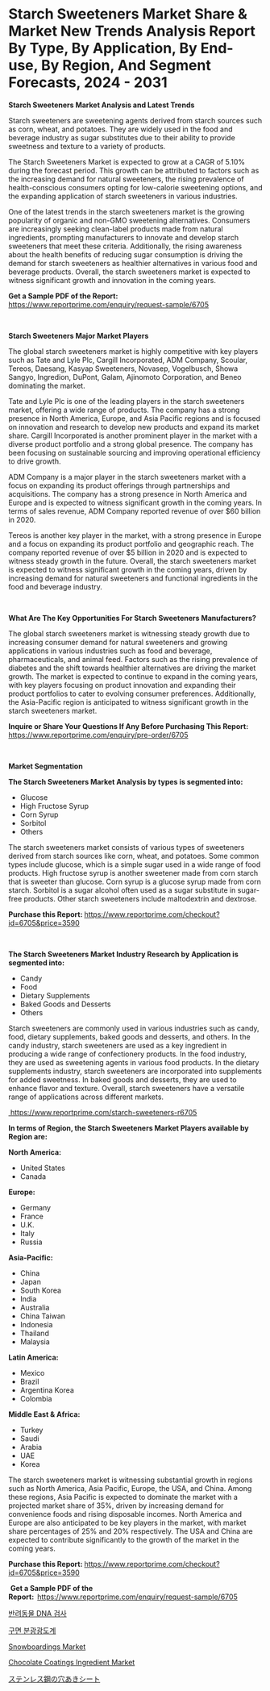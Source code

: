 <p><h1>Starch Sweeteners Market Share & Market New Trends Analysis Report By Type, By Application, By End-use, By Region, And Segment Forecasts, 2024 - 2031</h1></p><p><strong>Starch Sweeteners Market Analysis and Latest Trends</strong></p>
<p><p>Starch sweeteners are sweetening agents derived from starch sources such as corn, wheat, and potatoes. They are widely used in the food and beverage industry as sugar substitutes due to their ability to provide sweetness and texture to a variety of products.</p><p>The Starch Sweeteners Market is expected to grow at a CAGR of 5.10% during the forecast period. This growth can be attributed to factors such as the increasing demand for natural sweeteners, the rising prevalence of health-conscious consumers opting for low-calorie sweetening options, and the expanding application of starch sweeteners in various industries.</p><p>One of the latest trends in the starch sweeteners market is the growing popularity of organic and non-GMO sweetening alternatives. Consumers are increasingly seeking clean-label products made from natural ingredients, prompting manufacturers to innovate and develop starch sweeteners that meet these criteria. Additionally, the rising awareness about the health benefits of reducing sugar consumption is driving the demand for starch sweeteners as healthier alternatives in various food and beverage products. Overall, the starch sweeteners market is expected to witness significant growth and innovation in the coming years.</p></p>
<p><strong>Get a Sample PDF of the Report:&nbsp;</strong> <a href="https://www.reportprime.com/enquiry/request-sample/6705">https://www.reportprime.com/enquiry/request-sample/6705</a></p>
<p>&nbsp;</p>
<p><strong>Starch Sweeteners Major Market Players</strong></p>
<p><p>The global starch sweeteners market is highly competitive with key players such as Tate and Lyle Plc, Cargill Incorporated, ADM Company, Scoular, Tereos, Daesang, Kasyap Sweeteners, Novasep, Vogelbusch, Showa Sangyo, Ingredion, DuPont, Galam, Ajinomoto Corporation, and Beneo dominating the market.</p><p>Tate and Lyle Plc is one of the leading players in the starch sweeteners market, offering a wide range of products. The company has a strong presence in North America, Europe, and Asia Pacific regions and is focused on innovation and research to develop new products and expand its market share. Cargill Incorporated is another prominent player in the market with a diverse product portfolio and a strong global presence. The company has been focusing on sustainable sourcing and improving operational efficiency to drive growth.</p><p>ADM Company is a major player in the starch sweeteners market with a focus on expanding its product offerings through partnerships and acquisitions. The company has a strong presence in North America and Europe and is expected to witness significant growth in the coming years. In terms of sales revenue, ADM Company reported revenue of over $60 billion in 2020.</p><p>Tereos is another key player in the market, with a strong presence in Europe and a focus on expanding its product portfolio and geographic reach. The company reported revenue of over $5 billion in 2020 and is expected to witness steady growth in the future. Overall, the starch sweeteners market is expected to witness significant growth in the coming years, driven by increasing demand for natural sweeteners and functional ingredients in the food and beverage industry.</p></p>
<p>&nbsp;</p>
<p><strong>What Are The Key Opportunities For Starch Sweeteners Manufacturers?</strong></p>
<p><p>The global starch sweeteners market is witnessing steady growth due to increasing consumer demand for natural sweeteners and growing applications in various industries such as food and beverage, pharmaceuticals, and animal feed. Factors such as the rising prevalence of diabetes and the shift towards healthier alternatives are driving the market growth. The market is expected to continue to expand in the coming years, with key players focusing on product innovation and expanding their product portfolios to cater to evolving consumer preferences. Additionally, the Asia-Pacific region is anticipated to witness significant growth in the starch sweeteners market.</p></p>
<p><strong>Inquire or Share Your Questions If Any Before Purchasing This Report:</strong> <a href="https://www.reportprime.com/enquiry/pre-order/6705">https://www.reportprime.com/enquiry/pre-order/6705</a></p>
<p>&nbsp;</p>
<p><strong>Market Segmentation</strong></p>
<p><strong>The Starch Sweeteners Market Analysis by types is segmented into:</strong></p>
<p><ul><li>Glucose</li><li>High Fructose Syrup</li><li>Corn Syrup</li><li>Sorbitol</li><li>Others</li></ul></p>
<p><p>The starch sweeteners market consists of various types of sweeteners derived from starch sources like corn, wheat, and potatoes. Some common types include glucose, which is a simple sugar used in a wide range of food products. High fructose syrup is another sweetener made from corn starch that is sweeter than glucose. Corn syrup is a glucose syrup made from corn starch. Sorbitol is a sugar alcohol often used as a sugar substitute in sugar-free products. Other starch sweeteners include maltodextrin and dextrose.</p></p>
<p><strong>Purchase this Report:&nbsp;</strong><a href="https://www.reportprime.com/checkout?id=6705&price=3590">https://www.reportprime.com/checkout?id=6705&price=3590</a></p>
<p>&nbsp;</p>
<p><strong>The Starch Sweeteners Market Industry Research by Application is segmented into:</strong></p>
<p><ul><li>Candy</li><li>Food</li><li>Dietary Supplements</li><li>Baked Goods and Desserts</li><li>Others</li></ul></p>
<p><p>Starch sweeteners are commonly used in various industries such as candy, food, dietary supplements, baked goods and desserts, and others. In the candy industry, starch sweeteners are used as a key ingredient in producing a wide range of confectionery products. In the food industry, they are used as sweetening agents in various food products. In the dietary supplements industry, starch sweeteners are incorporated into supplements for added sweetness. In baked goods and desserts, they are used to enhance flavor and texture. Overall, starch sweeteners have a versatile range of applications across different markets.</p></p>
<p><a href="https://www.reportprime.com/starch-sweeteners-r6705">&nbsp;https://www.reportprime.com/starch-sweeteners-r6705</a></p>
<p><strong>In terms of Region, the Starch Sweeteners Market Players available by Region are:</strong></p>
<p>
    <p> <strong> North America: </strong>
        <ul>
            <li>United States</li>
            <li>Canada</li>
        </ul>
        </p> 
    <p> <strong> Europe: </strong>
        <ul>
            <li>Germany</li>
            <li>France</li>
            <li>U.K.</li>
            <li>Italy</li>
            <li>Russia</li>
        </ul>
        </p> 
    <p> <strong> Asia-Pacific: </strong>
        <ul>
            <li>China</li>
            <li>Japan</li>
            <li>South Korea</li>
            <li>India</li>
            <li>Australia</li>
            <li>China Taiwan</li>
            <li>Indonesia</li>
            <li>Thailand</li>
            <li>Malaysia</li>
        </ul>
        </p> 
    <p> <strong> Latin America: </strong>
        <ul>
            <li>Mexico</li>
            <li>Brazil</li>
            <li>Argentina Korea</li>
            <li>Colombia</li>
        </ul>
        </p> 
    <p> <strong> Middle East & Africa: </strong>
        <ul>
            <li>Turkey</li>
            <li>Saudi</li>
            <li>Arabia</li>
            <li>UAE</li>
            <li>Korea</li>
        </ul>
    </p>
    </p>
<p><p>The starch sweeteners market is witnessing substantial growth in regions such as North America, Asia Pacific, Europe, the USA, and China. Among these regions, Asia Pacific is expected to dominate the market with a projected market share of 35%, driven by increasing demand for convenience foods and rising disposable incomes. North America and Europe are also anticipated to be key players in the market, with market share percentages of 25% and 20% respectively. The USA and China are expected to contribute significantly to the growth of the market in the coming years.</p></p>
<p><strong>Purchase this Report: </strong><a href="https://www.reportprime.com/checkout?id=6705&price=3590">https://www.reportprime.com/checkout?id=6705&price=3590</a></p>
<p>&nbsp;<strong>Get a Sample PDF of the Report:&nbsp;&nbsp;</strong><a href="https://www.reportprime.com/enquiry/request-sample/6705">https://www.reportprime.com/enquiry/request-sample/6705</a></p>
<p><strong></strong></p>
<p><p><a href="https://medium.com/@luffiazaza/%EB%B0%98%EB%A0%A4%EB%8F%99%EB%AC%BC-dna-%ED%85%8C%EC%8A%A4%ED%8A%B8-%EC%8B%9C%EC%9E%A5-%EC%84%B1%EA%B3%B5%EC%A0%81%EC%9D%B8-%EB%B9%84%EC%A6%88%EB%8B%88%EC%8A%A4-%EC%A0%84%EB%9E%B5%EC%9D%98-%EC%97%B4%EC%87%A0-2031%EB%85%84%EA%B9%8C%EC%A7%80-%EC%98%88%EC%B8%A1-2d858e78b340">반려동물 DNA 검사</a></p><p><a href="https://github.com/joannescott9078/Market-Research-Report-List-1/blob/main/679323871729.md">구면 분광광도계</a></p><p><a href="https://issuu.com/reportprime-2/docs/snowboardings-market-size-2030.pptx">Snowboardings Market</a></p><p><a href="https://github.com/MyrticeDare2023/Market-Research-Report-List-1/blob/main/chocolate-coatings-ingredient-market.md">Chocolate Coatings Ingredient Market</a></p><p><a href="https://github.com/RodHoppe07/Market-Research-Report-List-1/blob/main/842847375460.md">ステンレス鋼の穴あきシート</a></p></p>